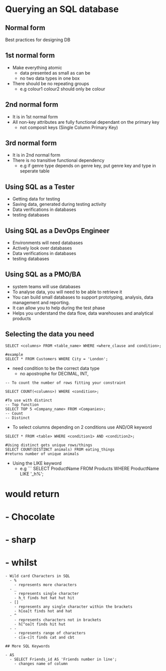# Querying an SQL database

## Normal form
Best practices for designing DB

## 1st normal form
- Make everything atomic
  - data presented as small as can be
  - no two data types in one box
- There should be no repeating groups
  - e.g colour1 colour2 should only be colour

## 2nd normal form
- It is in 1st normal form
- All non-key attributes are fully functional dependant on the primary key
  - not composit keys (Single Column Primary Key)

## 3rd normal form
- It is in 2nd normal form
- There is no transitive functional dependency
  - e.g if genre type depends on genre key, put genre key and type in seperate table

## Using SQL as a Tester
- Getting data for testing
- Saving data, generated during testing activity
- Data verifications in databases
- testing databases

## Using SQL as a DevOps Engineer
- Environments will need databases
- Actively look over databases
- Data verifications in databases
- testing databases

## Using SQL as a PMO/BA
- system teams will use databases 
- To analyse data, you will need to be able to retrieve it
- You can build small databases to support prototyping, analysis, data management and reporting.
- It can allow you to help during the test phase
- Helps you understand the data flow, data warehouses and analytical products

## Selecting the data you need

```
SELECT <columns> FROM <table_name> WHERE <where_clause and condition>;

#example
SELECT * FROM Customers WHERE City = 'London';
```
- need condition to be the correct data type
  - no apostrophe for DECIMAL, INT, 

```
-- To count the number of rows fitting your constraint

SELECT COUNT(<columns>) WHERE <condition>;

#To use with distinct
-- Top function
SELECT TOP 5 <Company_name> FROM <Companies>;
-- Count
-- Distinct
```
- To select columns depending on 2 conditions use AND/OR keyword
```
SELECT * FROM <table> WHERE <condition1> AND <condition2>;

#Using distinct gets unique rows/things
SELECT COUNT(DISTINCT animals) FROM eating_things
#returns number of unique animals
```

- Using the LIKE keyword
  - e.g ```
SELECT ProductName
FROM Products WHERE ProductName LIKE '_h%';

# would return
#  - Chocolate
#  - sharp
#  - whilst
```
- Wild card Characters in SQL
  - %
    - represents more characters
  - _
    - represents single character
    - h_t finds hot hat hut hit
  - []
    - represents any single character within the brackets
    - h[oa]t finds hot and hat
  - ^
    - represents characters not in brackets
    - h[^oa]t finds hit hut
  - -
    - represents range of characters
    - c[a-c]t finds cat and cbt 

## More SQL Keywords

- AS
  - SELECT Friends_id AS 'Friends number in line';
    - changes name of column

